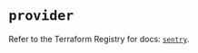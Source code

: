 # `provider`

Refer to the Terraform Registry for docs: [`sentry`](https://registry.terraform.io/providers/jianyuan/sentry/0.14.3/docs).
